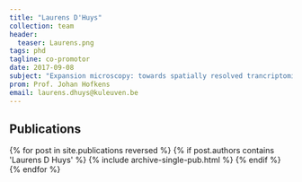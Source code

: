 ```yaml
---
title: "Laurens D'Huys"
collection: team
header:
  teaser: Laurens.png
tags: phd
tagline: co-promotor
date: 2017-09-08
subject: "Expansion microscopy: towards spatially resolved trancriptomics"
prom: Prof. Johan Hofkens
email: laurens.dhuys@kuleuven.be
---
```

<p align= "justify">


<h2> Publications </h2>
{% for post in site.publications reversed %}
  {% if post.authors contains 'Laurens D Huys' %}
    {% include archive-single-pub.html %}
  {% endif %}
{% endfor %}
